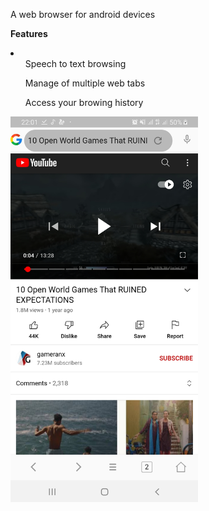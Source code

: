 A web browser for android devices

<strong>Features</strong>
<li>
<ul>Speech to text browsing</ul>
<ul>Manage of multiple web tabs</ul>
<ul>Access your browing history</ul>
</li>

<img src="https://github.com/Kennychibiam/app_web_browser/blob/main/screenshots/img1.jpg" width="300">
